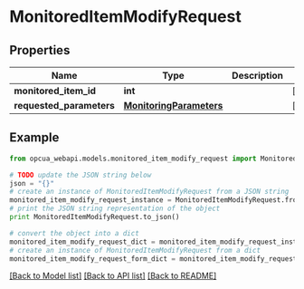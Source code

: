 # MonitoredItemModifyRequest


## Properties
Name | Type | Description | Notes
------------ | ------------- | ------------- | -------------
**monitored_item_id** | **int** |  | [optional] 
**requested_parameters** | [**MonitoringParameters**](MonitoringParameters.md) |  | [optional] 

## Example

```python
from opcua_webapi.models.monitored_item_modify_request import MonitoredItemModifyRequest

# TODO update the JSON string below
json = "{}"
# create an instance of MonitoredItemModifyRequest from a JSON string
monitored_item_modify_request_instance = MonitoredItemModifyRequest.from_json(json)
# print the JSON string representation of the object
print MonitoredItemModifyRequest.to_json()

# convert the object into a dict
monitored_item_modify_request_dict = monitored_item_modify_request_instance.to_dict()
# create an instance of MonitoredItemModifyRequest from a dict
monitored_item_modify_request_form_dict = monitored_item_modify_request.from_dict(monitored_item_modify_request_dict)
```
[[Back to Model list]](../README.md#documentation-for-models) [[Back to API list]](../README.md#documentation-for-api-endpoints) [[Back to README]](../README.md)


